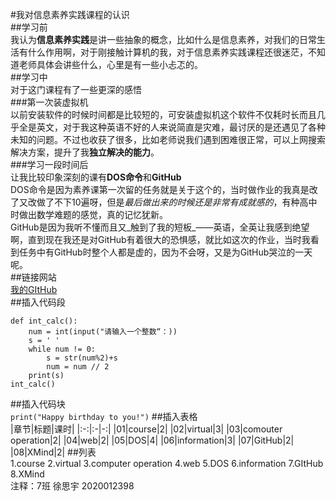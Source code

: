 #我对信息素养实践课程的认识  
##学习前  
我认为**信息素养实践**是讲一些抽象的概念，比如什么是信息素养，对我们的日常生活有什么作用啊，对于刚接触计算机的我，对于信息素养实践课程还很迷茫，不知道老师具体会讲些什么，心里是有一些小忐忑的。  
##学习中  
对于这门课程有了一些更深的感悟  
###第一次装虚拟机  
以前安装软件的时候时间都是比较短的，可安装虚拟机这个软件不仅耗时长而且几乎全是英文，对于我这种英语不好的人来说简直是灾难，最讨厌的是还遇见了各种未知的问题。不过也收获了很多，比如老师说我们遇到困难很正常，可以上网搜索解决方案，提升了我**独立解决的能力**。  
###学习一段时间后  
让我比较印象深刻的课有**DOS命令**和**GitHub**  
DOS命令是因为素养课第一次留的任务就是关于这个的，当时做作业的我真是改了又改做了不下10遍呀，但是*最后做出来的时候还是非常有成就感的*，有种高中时做出数学难题的感觉，真的记忆犹新。  
GitHub是因为我听不懂而且又_触到了我的短板_——英语，全英让我感到绝望啊，直到现在我还是对GitHub有着很大的恐惧感，就比如这次的作业，当时我看到任务中有GitHub时整个人都是虚的，因为不会呀，又是为GitHub哭泣的一天呢。  
##链接网站  
[我的GItHub](https://github.com/xusiyu0220)  
##插入代码段  
```
def int_calc():
    num = int(input("请输入一个整数“：))
    s = ' '
    while num != 0:
        s = str(num%2)+s
        num = num // 2
    print(s)
int_calc()
```
##插入代码块  
`print("Happy birthday to you!")`
##插入表格  
|章节|标题|课时|
|:-:|:-|-:|
|01|course|2|
|02|virtual|3|
|03|comouter operation|2|
|04|web|2|
|05|DOS|4|
|06|information|3|
|07|GitHub|2|
|08|XMind|2|
##列表  
1.course
2.virtual
3.computer operation
4.web
5.DOS
6.information
7.GItHub
8.XMind  
注释：7班 徐思宇 2020012398

